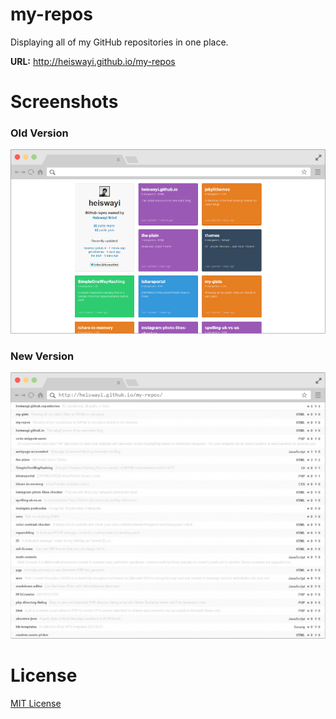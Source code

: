 # my-repos

Displaying all of my GitHub repositories in one place.

**URL:** http://heiswayi.github.io/my-repos

# Screenshots

### Old Version

![Old Version](old_version/screenshot.png)

### New Version

![New Version](screenshot.png)

# License

[MIT License](http://heiswayi.github.io/mit-license)
